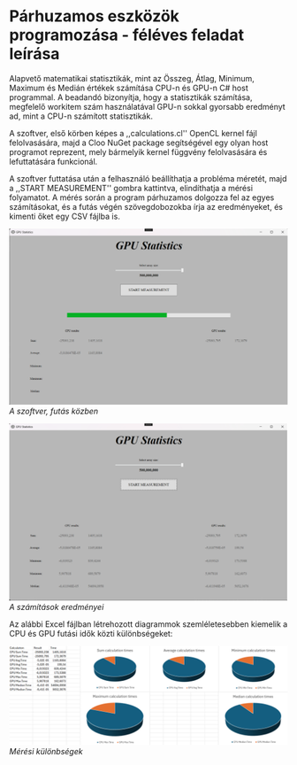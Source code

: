 # Párhuzamos eszközök programozása - féléves feladat leírása
Alapvető matematikai statisztikák, mint az Összeg, Átlag, Minimum, Maximum és Medián értékek számítása CPU-n és GPU-n C# host programmal.
A beadandó bizonyítja, hogy a statisztikák számítása, megfelelő workitem szám használatával GPU-n sokkal gyorsabb eredményt ad, mint a CPU-n számított statisztikák.

A szoftver, első körben képes a ,,calculations.cl'' OpenCL kernel fájl felolvasására, majd a Cloo NuGet package segítségével egy olyan host programot reprezent, mely bármelyik kernel függvény felolvasására és lefuttatására funkcionál.

A szoftver futtatása után a felhasználó beállíthatja a probléma méretét, majd a ,,START MEASUREMENT'' gombra kattintva, elindíthatja a mérési folyamatot.
A mérés során a program párhuzamos dolgozza fel az egyes számításokat, és a futás végén szövegdobozokba írja az eredményeket, és kimenti őket egy CSV fájlba is.

![attachment1](attachment1.png)
*A szoftver, futás közben*

![attachment2](attachment2.png)
*A számítások eredményei*

Az alábbi Excel fájlban létrehozott diagrammok szemléletesebben kiemelik a CPU és GPU futási idők közti különbségeket:

![attachment3](attachment3.png)
*Mérési különbségek*